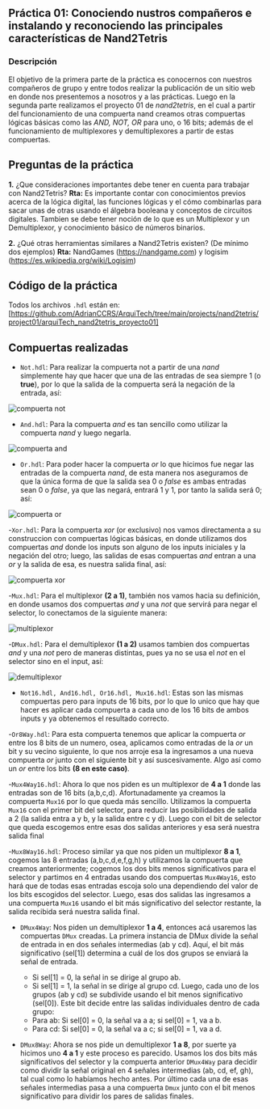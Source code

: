 ## Práctica 01: Conociendo nustros compañeros e instalando y reconociendo las principales características de Nand2Tetris

### Descripción
El objetivo de la primera parte de la práctica es conocernos con nuestros compañeros de grupo y entre todos realizar la publicación de un sitio web en donde nos presentemos a nosotros y a las prácticas. Luego en la segunda parte realizamos el proyecto 01 de _nand2tetris_, en el cual a partir del funcionamiento de una compuerta nand creamos otras compuertas lógicas básicas como las _AND, NOT, OR_ para uno, o 16 bits; además de el funcionamiento de multiplexores y demultiplexores a partir de estas compuertas.

## Preguntas de la práctica
**1.** ¿Que consideraciones importantes debe tener en cuenta para trabajar con Nand2Tetris?
**Rta:** Es importante contar con conocimientos previos acerca de la lógica digital, las funciones lógicas y el cómo combinarlas para sacar unas de otras usando el álgebra booleana y conceptos de circuitos digitales. Tambien se debe tener noción de lo que es un Multiplexor y un Demultiplexor, y conocimiento básico de números binarios.

**2.** ¿Qué otras herramientas similares a Nand2Tetris existen? (De mínimo dos ejemplos)
**Rta:** NandGames (https://nandgame.com) y logisim (https://es.wikipedia.org/wiki/Logisim)

## Código de la práctica

Todos los archivos `.hdl` están en: [https://github.com/AdrianCCRS/ArquiTech/tree/main/projects/nand2tetris/project01/arquiTech_nand2tetris_proyecto01]

## Compuertas realizadas
- `Not.hdl`: Para realizar la compuerta not a partir de una _nand_ simplemente hay que hacer que una de las entradas de sea siempre 1 (o **true**), por lo que la salida de la compuerta será la negación de la entrada, así:

![compuerta not](../../../../src/project1_img/not.png)

- `And.hdl`: Para la compuerta _and_ es tan sencillo como utilizar la compuerta _nand_ y luego negarla.

![compuerta and](../../../../src/project1_img/and.png)

- `Or.hdl`: Para poder hacer la compuerta _or_ lo que hicimos fue negar las entradas de la compuerta _nand_, de esta manera nos aseguramos de que la única forma de que la salida sea 0 o _false_ es ambas entradas sean 0 o _false_, ya que las negará, entrará 1 y 1, por tanto la salida será 0; así:

![compuerta or](../../../../src/project1_img/or.png)

-`Xor.hdl`: Para la compuerta _xor_ (or exclusivo) nos vamos directamenta a su construccion con compuertas lógicas básicas, en donde utilizamos dos compuertas _and_ donde los inputs son alguno de los inputs iniciales y la negación del otro; luego, las salidas de esas compuertas _and_ entran a una _or_ y la salida de esa, es nuestra salida final, así:

![compuerta xor](../../../../src/project1_img/xor.png)

-`Mux.hdl`: Para el multiplexor **(2 a 1)**, también nos vamos hacia su definición, en donde usamos dos compuertas _and_ y una _not_ que servirá para negar el selector, lo conectamos de la siguiente manera:

![multiplexor](../../../../src/project1_img/mux.png)

-`DMux.hdl`: Para el demultiplexor **(1 a 2)** usamos tambien dos compuertas _and_ y una _not_ pero de maneras distintas, pues ya no se usa el _not_ en el selector sino en el input, así:

![demultiplexor](../../../../src/project1_img/dmux.png)

- `Not16.hdl, And16.hdl, Or16.hdl, Mux16.hdl`: Estas son las mismas compuertas pero para inputs de 16 bits, por lo que lo unico que hay que hacer es aplicar cada compuerta a cada uno de los 16 bits de ambos inputs y ya obtenemos el resultado correcto.

-`Or8Way.hdl`: Para esta compuerta tenemos que aplicar la compuerta _or_ entre los 8 bits de un numero, osea, aplicamos como entradas de la _or_ un bit y su vecino siguiente, lo que nos arroje esa la ingresamos a una nueva compuerta _or_ junto con el siguiente bit y así suscesivamente. Algo así como un _or_ entre los bits **(8 en este caso)**.

-`Mux4Way16.hdl`: Ahora lo que nos piden es un multiplexor de **4 a 1** donde las entradas son de 16 bits (a,b,c,d). Afortunadamente ya creamos la compuerta `Mux16` por lo que queda más sencillo. Utilizamos la compuerta `Mux16` con el primer bit del selector, para reducir las posibilidades de salida a 2 (la salida entra a y b, y la salida entre c y d). Luego con el bit de selector que queda escogemos entre esas dos salidas anteriores y esa será nuestra salida final

-`Mux8Way16.hdl`: Proceso similar ya que nos piden un multiplexor **8 a 1**, cogemos las 8 entradas (a,b,c,d,e,f,g,h) y utilizamos la compuerta que creamos anteriormente; cogemos los dos bits menos significativos para el selector y partimos en 4 entradas usando dos compuertas `Mux4Way16`, esto hará que de todas esas entradas escoja solo una dependiendo del valor de los bits escogidos del selector. Luego, esas dos salidas las ingresamos a una compuerta `Mux16` usando el bit más significativo del selector restante, la salida recibida será nuestra salida final.

- `DMux4Way`: Nos piden un demultiplexor **1 a 4**, entonces acá usaremos las compuertas `DMux` creadas. La primera instancia de DMux divide la señal de entrada in en dos señales intermedias (ab y cd). Aquí, el bit más significativo (sel[1]) determina a cuál de los dos grupos se enviará la señal de entrada.
    - Si sel[1] = 0, la señal in se dirige al grupo ab.
    - Si sel[1] = 1, la señal in se dirige al grupo cd.
Luego, cada uno de los grupos (ab y cd) se subdivide usando el bit menos significativo (sel[0]). Este bit decide entre las salidas individuales dentro de cada grupo:
    - Para ab: Si sel[0] = 0, la señal va a a; si sel[0] = 1, va a b.
    - Para cd: Si sel[0] = 0, la señal va a c; si sel[0] = 1, va a d.

- `DMux8Way`: Ahora se nos pide un demultiplexor **1 a 8**, por suerte ya hicimos uno **4 a 1** y este proceso es parecido. Usamos los dos bits más significativos del selector y la compuerta anterior `DMux4Way` para decidir como dividir la señal original en 4 señales intermedias (ab, cd, ef, gh), tal cual como lo habíamos hecho antes. Por último cada una de esas señales intermedias pasa a una compuerta `Dmux` junto con el bit menos significativo para dividir los pares de salidas finales.